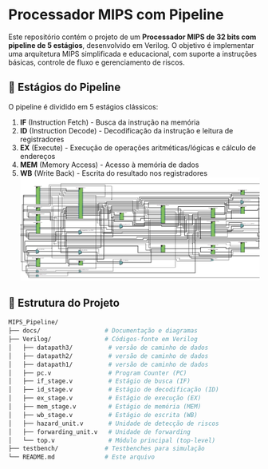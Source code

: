 # Processador MIPS com Pipeline

Este repositório contém o projeto de um **Processador MIPS de 32 bits com pipeline de 5 estágios**, desenvolvido em Verilog. O objetivo é implementar uma arquitetura MIPS simplificada e educacional, com suporte a instruções básicas, controle de fluxo e gerenciamento de riscos.

## 📌 Estágios do Pipeline

O pipeline é dividido em 5 estágios clássicos:

1. **IF** (Instruction Fetch) - Busca da instrução na memória
2. **ID** (Instruction Decode) - Decodificação da instrução e leitura de registradores
3. **EX** (Execute) - Execução de operações aritméticas/lógicas e cálculo de endereços
4. **MEM** (Memory Access) - Acesso à memória de dados
5. **WB** (Write Back) - Escrita do resultado nos registradores
    ![Resultado Final do Processador MIPS pipeline ](Verilog/datapath3/Captura%20de%20tela%202025-07-16%20141404.png)



## 📁 Estrutura do Projeto

```bash
MIPS_Pipeline/
├── docs/                  # Documentação e diagramas
├── Verilog/               # Códigos-fonte em Verilog
│   ├── datapath3/          # versão de caminho de dados
│   ├── datapath2/          # versão de caminho de dados
│   ├── datapath1/          # versão de caminho de dados
│   ├── pc.v                # Program Counter (PC)
│   ├── if_stage.v          # Estágio de busca (IF)
│   ├── id_stage.v          # Estágio de decodificação (ID)
│   ├── ex_stage.v          # Estágio de execução (EX)
│   ├── mem_stage.v         # Estágio de memória (MEM)
│   ├── wb_stage.v          # Estágio de escrita (WB)
│   ├── hazard_unit.v       # Unidade de detecção de riscos
│   ├── forwarding_unit.v   # Unidade de forwarding
│   └── top.v               # Módulo principal (top-level)
├── testbench/             # Testbenches para simulação
└── README.md              # Este arquivo
